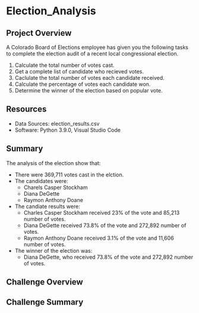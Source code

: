 # Election_Analysis

## Project Overview
A Colorado Board of Elections employee has given you the following tasks to complete the election audit of a recent local 
congressional election.

1. Calculate the total number of votes cast.
2. Get a complete list of candidate who recieved votes. 
3. Caclulate the total number of votes each candidate received. 
4. Calculate the percentage of votes each candidate won. 
5. Determine the winner of the election based on popular vote.

## Resources
- Data Sources: election_results.csv
- Software: Python 3.9.0, Visual Studio Code

## Summary
The analysis of the election show that:
- There were 369,711 votes cast in the elction. 
- The candidates were:
  - Charels Casper Stockham
  - Diana DeGette
  - Raymon Anthony Doane
- The candiate results were:
  - Charles Casper Stockham received 23% of the vote and 85,213 number of votes. 
  - Diana DeGette received 73.8% of the vote and 272,892 number of votes.
  - Raymon Anthony Doane received 3.1% of the vote and 11,606 number of votes. 
- The winner of the election was: 
  - Diana DeGette, who received 73.8% of the vote and 272,892 number of votes. 
  
## Challenge Overview

## Challenge Summary 

